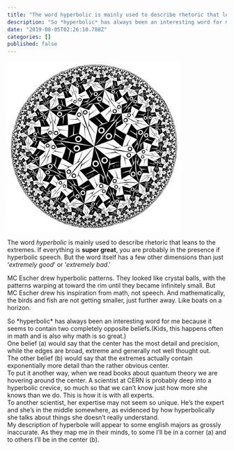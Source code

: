 ```yaml
---
title: "The word hyperbolic is mainly used to describe rhetoric that leans to the extremes."
description: "So *hyperbolic* has always been an interesting word for me because it seems to contain two completely opposite beliefs.(Kids, this happens…"
date: "2019-08-05T02:26:10.788Z"
categories: []
published: false
---
```


![](./asset-1.jpeg)

The word _hyperbolic_ is mainly used to describe rhetoric that leans to the extremes. If everything is **super great**, you are probably in the presence if hyperbolic speech. But the word itself has a few other dimensions than just ‘_extremely good_’ or ‘_extremely bad_.’  
  
MC Escher drew hyperbolic patterns. They looked like crystal balls, with the patterns warping at toward the rim until they became infinitely small. But MC Escher drew his inspiration from math, not speech. And mathematically, the birds and fish are not getting smaller, just further away. Like boats on a horizon. 

So \*hyperbolic\* has always been an interesting word for me because it seems to contain two completely opposite beliefs.(Kids, this happens often in math and is also why math is so great.)  
One belief (a) would say that the center has the most detail and precision, while the edges are broad, extreme and generally not well thought out.  
The other belief (b) would say that the extremes actually contain exponentially more detail than the rather obvious center.   
To put it another way, when we read books about quantum theory we are hovering around the center. A scientist at CERN is probably deep into a hyperbolic crevice, so much so that we can’t know just how more she knows than we do. This is how it is with all experts.  
To another scientist, her expertise may not seem so unique. He’s the expert and she’s in the middle somewhere, as evidenced by how hyperbolically she talks about things she doesn’t really understand.  
My description of hyperbole will appear to some english majors as grossly inaccurate. As they map me in their minds, to some I’ll be in a corner (a) and to others I’ll be in the center (b).
